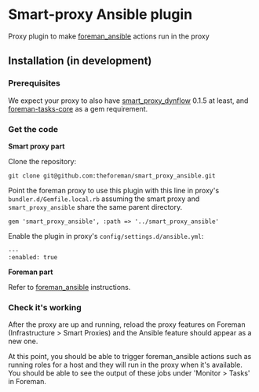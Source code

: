 # Smart-proxy Ansible plugin

Proxy plugin to make [foreman_ansible](https://github.com/theforeman/foreman_ansible) actions run in the proxy

## Installation (in development)

### Prerequisites

We expect your proxy to also have
[smart_proxy_dynflow](https://github.com/theforeman/smart_proxy_dynflow) 0.1.5
at least, and [foreman-tasks-core](https://github.com/theforeman/foreman-tasks) as
a gem requirement.

### Get the code

**Smart proxy part**

Clone the repository:

```
git clone git@github.com:theforeman/smart_proxy_ansible.git
```

Point the foreman proxy to use this plugin with this line in proxy's `bundler.d/Gemfile.local.rb`
assuming the smart proxy and `smart_proxy_ansible` share the same parent directory.

```
gem 'smart_proxy_ansible', :path => '../smart_proxy_ansible'
```

Enable the plugin in proxy's `config/settings.d/ansible.yml`:

```
---
:enabled: true
```

**Foreman part**

Refer to [foreman_ansible](https://github.com/theforeman/foreman_ansible) instructions.

### Check it's working

After the proxy are up and running, reload the proxy features on Foreman (Infrastructure > Smart Proxies)
and the Ansible feature should appear as a new one.

At this point, you should be able to trigger foreman_ansible actions such as running roles for a host
and they will run in the proxy when it's available. You should be able to see the output of these
jobs under 'Monitor > Tasks' in Foreman.
